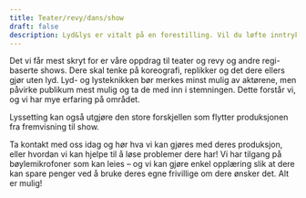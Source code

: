 ```yaml
---
title: Teater/revy/dans/show
draft: false
description: Lyd&lys er vitalt på en forestilling. Vil du løfte inntrykket av hvor proffe dere er - klikk her! Vi hjelper deg!
---
```


Det vi får mest skryt for er våre oppdrag til teater og revy og andre regi-baserte shows. Dere skal tenke på koreografi, replikker og det dere ellers gjør uten lyd. Lyd- og lysteknikken bør merkes minst mulig av aktørene, men påvirke publikum mest mulig og ta de med inn i stemningen. Dette forstår vi, og vi har mye erfaring på området.

Lyssetting kan også utgjøre den store forskjellen som flytter produksjonen fra fremvisning til show.

Ta kontakt med oss idag og hør hva vi kan gjøres med deres produksjon, eller hvordan vi kan hjelpe til å løse problemer dere har! Vi har tilgang på bøylemikrofoner som kan leies – og vi kan gjøre enkel opplæring slik at dere kan spare penger ved å bruke deres egne frivillige om dere ønsker det. Alt er mulig!